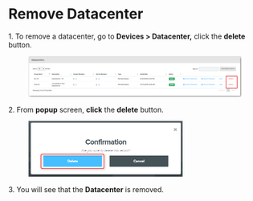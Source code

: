 # Remove Datacenter

1\.      To remove a datacenter, go to **Devices > Datacenter,** click the **delete** button.

<figure><img src="../../../.gitbook/assets/image (579).png" alt=""><figcaption></figcaption></figure>

2\.      From **popup** screen, **click** the **delete** button.

<div align="left">

<figure><img src="../../../.gitbook/assets/image (428).png" alt="" width="307"><figcaption></figcaption></figure>

</div>

3\.      You will see that the **Datacenter** is removed.

